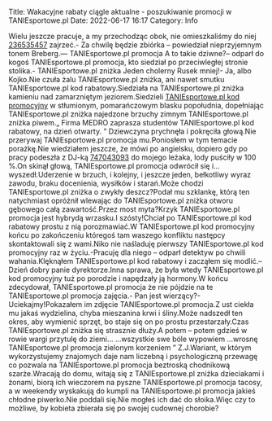Title: Wakacyjne rabaty ciągle aktualne - poszukiwanie promocji w TANIEsportowe.pl
Date: 2022-06-17 16:17
Category: Info

Wielu jeszcze pracuje, a my przechodząc obok, nie omieszkaliśmy do niej [236535457](https://telinfo.co/fr/numero/serie/236/53/54/) zajrzeć.- Za chwilę będzie zbiórka – powiedział nieprzyjemnym tonem Breberg.— TANIEsportowe.pl promocja A to takie dziwne?– odparł do kogoś TANIEsportowe.pl promocja, kto siedział po przeciwległej stronie stolika.- TANIEsportowe.pl zniżka Jeden cholerny Rusek mniej!- Ja, albo Kojko.Nie czuła żalu TANIEsportowe.pl zniżka, ani nawet smutku TANIEsportowe.pl kod rabatowy.Siedziała na TANIEsportowe.pl zniżka kamieniu nad zamarzniętym jeziorem.Siedzieli [TANIEsportowe.pl kod promocyjny](https://promki.pl/kody-rabatowe/taniesportowepl) w stłumionym, pomarańczowym blasku popołudnia, dopełniając TANIEsportowe.pl zniżka najedzone brzuchy zimnym TANIEsportowe.pl zniżka piwem.„ Firma MEDRO zaprasza studentów TANIEsportowe.pl kod rabatowy, na dzień otwarty. ” Dziewczyna prychnęła i pokręciła głową.Nie przerywaj TANIEsportowe.pl promocja mu.Poniosłem w tym temacie porażkę.Nie wiedziałem jeszcze, że mówi po angielsku, dopiero gdy po pracy podeszła z DJ-ką [747043093](https://telinfo.co/pl/numer/747043093/) do mojego leżaka, lody puściły w 100 %.On skinął głową, TANIEsportowe.pl promocja odwrócił się i… wyszedł.Uderzenie w brzuch, i kolejny, i jeszcze jeden, bełkotliwy wyraz zawodu, braku docenienia, wysiłków i starań.Może chodzi TANIEsportowe.pl zniżka o zwykły deszcz?Podał mu szklankę, którą ten natychmiast opróżnił wlewając do TANIEsportowe.pl zniżka otworu gębowego całą zawartość.Przez most myta?Krzyk TANIEsportowe.pl promocja jest hybrydą wrzasku.I szósty!Chciał po TANIEsportowe.pl kod rabatowy prostu z nią porozmawiać.W TANIEsportowe.pl kod promocyjny końcu po zakończeniu któregoś tam waszego konfliktu następcy skontaktowali się z wami.Niko nie naśladuję pierwszy TANIEsportowe.pl kod promocyjny raz w życiu.-Pracuję dla niego – odparł detektyw po chwili wahania.Klęknąłem TANIEsportowe.pl kod rabatowy i zacząłem się modlić.– Dzień dobry panie dyrektorze.Inna sprawa, że była wtedy TANIEsportowe.pl kod promocyjny tuż po porodzie i napędzały ją hormony.W końcu zdecydował, TANIEsportowe.pl promocja że nie pójdzie na te TANIEsportowe.pl promocja zajęcia.- Pan jest wierzący?- Uciekajmy!Pokazałem im zdjęcie TANIEsportowe.pl promocja.Z ust ciekła mu jakaś wydzielina, chyba mieszanina krwi i śliny.Może nadszedł ten okres, aby wymienić sprzęt, bo staje się on po prostu przestarzały.Czas TANIEsportowe.pl zniżka się strasznie dłuży.A potem – potem gdzieś w rowie wargi przytulę do ziemi… …wszystkie swe bóle wypowiem …wrosnę TANIEsportowe.pl promocja zielonym korzeniem ” Z.J.Wariant, w którym wykorzystujemy znajomych daje nam liczebną i psychologiczną przewagę co pozwala na TANIEsportowe.pl promocja beztroską chodnikową szarże.Wracają do domu, witają się z TANIEsportowe.pl zniżka dzieciakami i żonami, biorą ich wieczorem na pyszne TANIEsportowe.pl promocja tacosy, a w weekendy wyskakują do kumpli na TANIEsportowe.pl promocja jakieś chłodne piwerko.Nie poddali się.Nie mogłeś ich dać do słoika.Więc czy to możliwe, by kobieta zbierała się po swojej cudownej chorobie?
